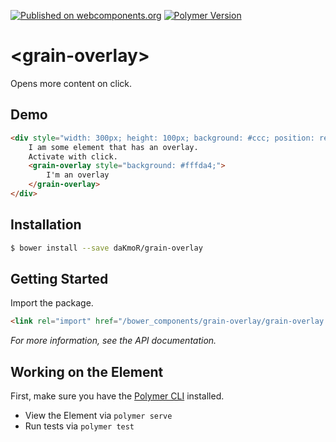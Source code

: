 [![Published on webcomponents.org](https://img.shields.io/badge/webcomponents.org-published-blue.svg)](https://www.webcomponents.org/element/daKmoR/grain-overlay)
[![Polymer Version](https://img.shields.io/badge/polymer-v2-blue.svg)](https://www.polymer-project.org)

# \<grain-overlay\>

Opens more content on click.

## Demo
<!---
```
<custom-element-demo>
  <template>
    <script src="../webcomponentsjs/webcomponents-lite.js"></script>
    <link rel="import" href="grain-overlay.html">
    <next-code-block></next-code-block>
  </template>
</custom-element-demo>
```
-->
```html
<div style="width: 300px; height: 100px; background: #ccc; position: relative;">
	I am some element that has an overlay.
	Activate with click.
	<grain-overlay style="background: #fffda4;">
		I'm an overlay
	</grain-overlay>
</div>
```

## Installation

```sh
$ bower install --save daKmoR/grain-overlay
```

## Getting Started

Import the package.

```html
<link rel="import" href="/bower_components/grain-overlay/grain-overlay.html">
```

*For more information, see the API documentation.*

## Working on the Element

First, make sure you have the [Polymer CLI](https://www.npmjs.com/package/polymer-cli) installed.
* View the Element via `polymer serve`
* Run tests via `polymer test`
